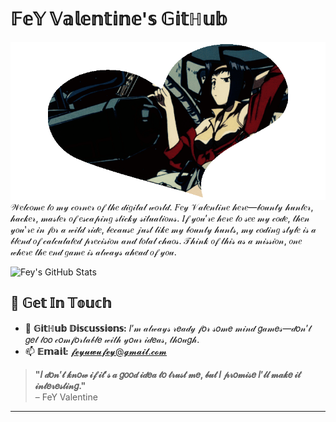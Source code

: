 # 𝔽𝕖𝕐 𝕍𝕒𝕝𝕖𝕟𝕥𝕚𝕟𝕖'𝕤 𝔾𝕚𝕥ℍ𝕦𝕓
![Alt ](.assets/FeY.gif)
𝒲𝑒𝓁𝒸𝑜𝓂𝑒 𝓉𝑜 𝓂𝓎 𝒸𝑜𝓇𝓃𝑒𝓇 𝑜𝒻 𝓉𝒽𝑒 𝒹𝒾𝑔𝒾𝓉𝒶𝓁 𝓌𝑜𝓇𝓁𝒹. 𝐹𝑒𝓎 𝒱𝒶𝓁𝑒𝓃𝓉𝒾𝓃𝑒 𝒽𝑒𝓇𝑒—𝒷𝑜𝓊𝓃𝓉𝓎 𝒽𝓊𝓃𝓉𝑒𝓇, 𝒽𝒶𝒸𝓀𝑒𝓇, 𝓂𝒶𝓈𝓉𝑒𝓇 𝑜𝒻 𝑒𝓈𝒸𝒶𝓅𝒾𝓃𝑔 𝓈𝓉𝒾𝒸𝓀𝓎 𝓈𝒾𝓉𝓊𝒶𝓉𝒾𝑜𝓃𝓈. 𝐼𝒻 𝓎𝑜𝓊’𝓇𝑒 𝒽𝑒𝓇𝑒 𝓉𝑜 𝓈𝑒𝑒 𝓂𝓎 𝒸𝑜𝒹𝑒, 𝓉𝒽𝑒𝓃 𝓎𝑜𝓊'𝓇𝑒 𝒾𝓃 𝒻𝑜𝓇 𝒶 𝓌𝒾𝓁𝒹 𝓇𝒾𝒹𝑒, 𝒷𝑒𝒸𝒶𝓊𝓈𝑒 𝒿𝓊𝓈𝓉 𝓁𝒾𝓀𝑒 𝓂𝓎 𝒷𝑜𝓊𝓃𝓉𝓎 𝒽𝓊𝓃𝓉𝓈, 𝓂𝓎 𝒸𝑜𝒹𝒾𝓃𝑔 𝓈𝓉𝓎𝓁𝑒 𝒾𝓈 𝒶 𝒷𝓁𝑒𝓃𝒹 𝑜𝒻 𝒸𝒶𝓁𝒸𝓊𝓁𝒶𝓉𝑒𝒹 𝓅𝓇𝑒𝒸𝒾𝓈𝒾𝑜𝓃 𝒶𝓃𝒹 𝓉𝑜𝓉𝒶𝓁 𝒸𝒽𝒶𝑜𝓈. 𝒯𝒽𝒾𝓃𝓀 𝑜𝒻 𝓉𝒽𝒾𝓈 𝒶𝓈 𝒶 𝓂𝒾𝓈𝓈𝒾𝑜𝓃, 𝑜𝓃𝑒 𝓌𝒽𝑒𝓇𝑒 𝓉𝒽𝑒 𝑒𝓃𝒹 𝑔𝒶𝓂𝑒 𝒾𝓈 𝒶𝓁𝓌𝒶𝓎𝓈 𝒶𝒽𝑒𝒶𝒹 𝑜𝒻 𝓎𝑜𝓊.




![Fey's GitHub Stats](https://github-readme-stats.vercel.app/api?username=FeY-K7&show_icons=true&hide_title=true&hide=prs&count_private=true&theme=shadow_red)

## 🤝 𝔾𝕖𝕥 𝕀𝕟 𝕋𝕠𝕦𝕔𝕙

- 💬 **𝔾𝕚𝕥ℍ𝕦𝕓 𝔻𝕚𝕤𝕔𝕦𝕤𝕤𝕚𝕠𝕟𝕤:** 𝐼’𝓂 𝒶𝓁𝓌𝒶𝓎𝓈 𝓇𝑒𝒶𝒹𝓎 𝒻𝑜𝓇 𝓈𝑜𝓂𝑒 𝓂𝒾𝓃𝒹 𝑔𝒶𝓂𝑒𝓈—𝒹𝑜𝓃’𝓉 𝑔𝑒𝓉 𝓉𝑜𝑜 𝒸𝑜𝓂𝒻𝑜𝓇𝓉𝒶𝒷𝓁𝑒 𝓌𝒾𝓉𝒽 𝓎𝑜𝓊𝓇 𝒾𝒹𝑒𝒶𝓈, 𝓉𝒽𝑜𝓊𝑔𝒽.
- 📫 **𝔼𝕞𝕒𝕚𝕝:** [𝓯𝓮𝔂𝓾𝔀𝓾𝓯𝓮𝔂@𝓰𝓶𝓪𝓲𝓵.𝓬𝓸𝓶](mailto:feyuwufey@gmail.com)


> **"𝐼 𝒹𝑜𝓃’𝓉 𝓀𝓃𝑜𝓌 𝒾𝒻 𝒾𝓉’𝓈 𝒶 𝑔𝑜𝑜𝒹 𝒾𝒹𝑒𝒶 𝓉𝑜 𝓉𝓇𝓊𝓈𝓉 𝓂𝑒, 𝒷𝓊𝓉 𝐼 𝓅𝓇𝑜𝓂𝒾𝓈𝑒 𝐼’𝓁𝓁 𝓂𝒶𝓀𝑒 𝒾𝓉 𝒾𝓃𝓉𝑒𝓇𝑒𝓈𝓉𝒾𝓃𝑔."**  
– FeY Valentine

---

